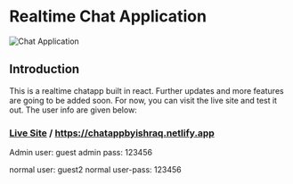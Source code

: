 # Realtime Chat Application


![Chat Application](https://i.ibb.co/vDhx8Md/Whats-App-Image-2021-01-26-at-02-01-43.jpg)

## Introduction
This is a realtime chatapp built in react. Further updates and more features are going to be added soon. For now, you can visit the live site and test it out. The user info are given below:

### [Live Site](https://chatappbyishraq.netlify.app) / https://chatappbyishraq.netlify.app

Admin user: guest
admin pass: 123456

normal user: guest2
normal user-pass: 123456